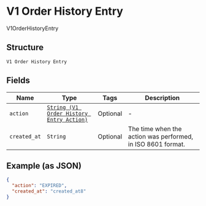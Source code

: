 
# V1 Order History Entry

V1OrderHistoryEntry

## Structure

`V1 Order History Entry`

## Fields

| Name | Type | Tags | Description |
|  --- | --- | --- | --- |
| `action` | [`String (V1 Order History Entry Action)`](../../doc/models/v1-order-history-entry-action.md) | Optional | - |
| `created_at` | `String` | Optional | The time when the action was performed, in ISO 8601 format. |

## Example (as JSON)

```json
{
  "action": "EXPIRED",
  "created_at": "created_at8"
}
```

